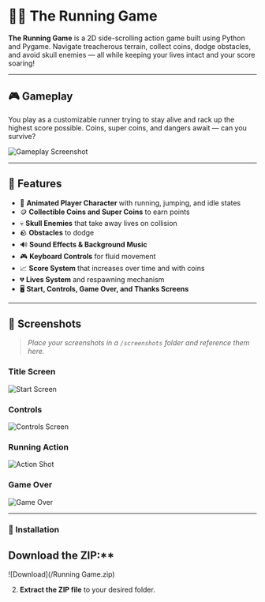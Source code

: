 # 🏃‍♂️ The Running Game

**The Running Game** is a 2D side-scrolling action game built using Python and Pygame. Navigate treacherous terrain, collect coins, dodge obstacles, and avoid skull enemies — all while keeping your lives intact and your score soaring!

---

## 🎮 Gameplay

You play as a customizable runner trying to stay alive and rack up the highest score possible. Coins, super coins, and dangers await — can you survive?

![Gameplay Screenshot](screenshots/gameplay1.png)

---

## 🧠 Features

- 🎨 **Animated Player Character** with running, jumping, and idle states
- 🪙 **Collectible Coins and Super Coins** to earn points
- 💀 **Skull Enemies** that take away lives on collision
- 🪨 **Obstacles** to dodge
- 🔊 **Sound Effects & Background Music**
- 🎮 **Keyboard Controls** for fluid movement
- 📈 **Score System** that increases over time and with coins
- 💔 **Lives System** and respawning mechanism
- 🖥️ **Start, Controls, Game Over, and Thanks Screens**

---

## 📸 Screenshots

> _Place your screenshots in a `/screenshots` folder and reference them here._

### Title Screen
![Start Screen](screenshots/start_screen.png)

### Controls
![Controls Screen](screenshots/controls_screen.png)

### Running Action
![Action Shot](screenshots/gameplay2.png)

### Game Over
![Game Over](screenshots/game_over.png)

---

### 🧰 Installation

## Download the ZIP:**
![Download](/Running Game.zip)

2. **Extract the ZIP file** to your desired folder.